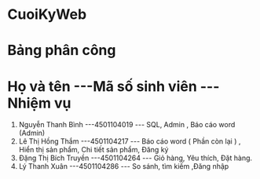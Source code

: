 # CuoiKyWeb

# Bảng phân công 

# Họ và tên	             ---Mã số sinh viên	    --- Nhiệm vụ
1. Nguyễn Thanh Bình	   ---4501104019	        ---  SQL, Admin ,  Báo cáo word (Admin) </br>
2. Lê Thị Hồng Thắm	     ---4501104217	        --- Báo cáo word  ( Phần còn lại ) , Hiển thị sản phẩm, Chi tiết sản phẩm, Đăng ký </br>
3. Đặng Thị Bích Truyền	 ---4501104264	        --- Giỏ hàng, Yêu thích, Đặt hàng. </br>
4. Lý Thanh Xuân	       ---4501104286	        --- So sánh, tìm kiếm ,Đăng nhập 
